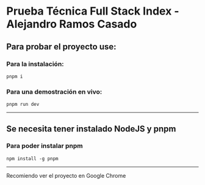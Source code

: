 # Prueba Técnica Full Stack Index - Alejandro Ramos Casado

## Para probar el proyecto use:
### Para la instalación:
`pnpm i`

### Para una demostración en vivo:
`pnpm run dev`

---
## Se necesita tener instalado NodeJS y pnpm
### Para poder instalar pnpm
`npm install -g pnpm`

---
Recomiendo ver el proyecto en Google Chrome
